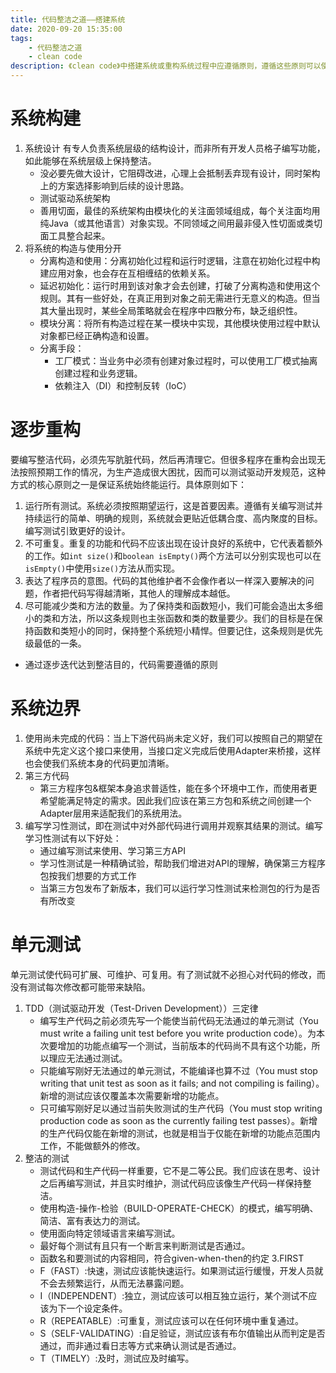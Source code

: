 ```yaml
---
title: 代码整洁之道——搭建系统
date: 2020-09-20 15:35:00
tags:
    - 代码整洁之道
    - clean code
description: 《clean code》中搭建系统或重构系统过程中应遵循原则，遵循这些原则可以使整个系统的结构更加清晰，便于后期维护和交接。同时，遵循这些原则的前提下可以保证系统在不影响系统功能的前提下对系统进行重构。
---
```

# 系统构建
1. 系统设计
有专人负责系统层级的结构设计，而非所有开发人员格子编写功能，如此能够在系统层级上保持整洁。
    - 没必要先做大设计，它阻碍改进，心理上会抵制丢弃现有设计，同时架构上的方案选择影响到后续的设计思路。
    - 测试驱动系统架构
    - 善用切面，最佳的系统架构由模块化的关注面领域组成，每个关注面均用纯Java（或其他语言）对象实现。不同领域之间用最非侵入性切面或类切面工具整合起来。
2. 将系统的构造与使用分开
    - 分离构造和使用：分离初始化过程和运行时逻辑，注意在初始化过程中构建应用对象，也会存在互相缠结的依赖关系。
    - 延迟初始化：运行时用到该对象才会去创建，打破了分离构造和使用这个规则。其有一些好处，在真正用到对象之前无需进行无意义的构造。但当其大量出现时，某些全局策略就会在程序中四散分布，缺乏组织性。
    - 模块分离：将所有构造过程在某一模块中实现，其他模块使用过程中默认对象都已经正确构造和设置。
    - 分离手段：
        - 工厂模式：当业务中必须有创建对象过程时，可以使用工厂模式抽离创建过程和业务逻辑。
        - 依赖注入（DI）和控制反转（IoC）

# 逐步重构
要编写整洁代码，必须先写肮脏代码，然后再清理它。但很多程序在重构会出现无法按照预期工作的情况，为生产造成很大困扰，因而可以测试驱动开发规范，这种方式的核心原则之一是保证系统始终能运行。具体原则如下：
1. 运行所有测试。系统必须按照期望运行，这是首要因素。遵循有关编写测试并持续运行的简单、明确的规则，系统就会更贴近低耦合度、高内聚度的目标。编写测试引致更好的设计。
2. 不可重复。重复的功能和代码不应该出现在设计良好的系统中，它代表着额外的工作。如`int size()`和`boolean isEmpty()`两个方法可以分别实现也可以在`isEmpty()`中使用`size()`方法从而实现。
3. 表达了程序员的意图。代码的其他维护者不会像作者以一样深入要解决的问题，作者把代码写得越清晰，其他人的理解成本越低。
4. 尽可能减少类和方法的数量。为了保持类和函数短小，我们可能会造出太多细小的类和方法，所以这条规则也主张函数和类的数量要少。我们的目标是在保持函数和类短小的同时，保持整个系统短小精悍。但要记住，这条规则是优先级最低的一条。
- 通过逐步迭代达到整洁目的，代码需要遵循的原则

# 系统边界
1. 使用尚未完成的代码：当上下游代码尚未定义好，我们可以按照自己的期望在系统中先定义这个接口来使用，当接口定义完成后使用Adapter来桥接，这样也会使我们系统本身的代码更加清晰。
2. 第三方代码
    - 第三方程序包&框架本身追求普适性，能在多个环境中工作，而使用者更希望能满足特定的需求。因此我们应该在第三方包和系统之间创建一个Adapter层用来适配我们的系统用法。
3. 编写学习性测试，即在测试中对外部代码进行调用并观察其结果的测试。编写学习性测试有以下好处：
    - 通过编写测试来使用、学习第三方API
    - 学习性测试是一种精确试验，帮助我们增进对API的理解，确保第三方程序包按我们想要的方式工作
    - 当第三方包发布了新版本，我们可以运行学习性测试来检测包的行为是否有所改变

# 单元测试
单元测试使代码可扩展、可维护、可复用。有了测试就不必担心对代码的修改，而没有测试每次修改都可能带来缺陷。
1. TDD（测试驱动开发（Test-Driven Development））三定律
    - 编写生产代码之前必须先写一个能使当前代码无法通过的单元测试（You must write a failing unit test before you write production code）。为本次要增加的功能点编写一个测试，当前版本的代码尚不具有这个功能，所以理应无法通过测试。
    - 只能编写刚好无法通过的单元测试，不能编译也算不过（You must stop writing that unit test as soon as it fails; and not compiling is failing）。新增的测试应该仅覆盖本次需要新增的功能点。
    - 只可编写刚好足以通过当前失败测试的生产代码（You must stop writing production code as soon as the currently failing test passes）。新增的生产代码仅能在新增的测试，也就是相当于仅能在新增的功能点范围内工作，不能做额外的修改。
2. 整洁的测试
    - 测试代码和生产代码一样重要，它不是二等公民。我们应该在思考、设计之后再编写测试，并且实时维护，测试代码应该像生产代码一样保持整洁。
    - 使用构造-操作-检验（BUILD-OPERATE-CHECK）的模式，编写明确、简洁、富有表达力的测试。
    - 使用面向特定领域语言来编写测试。
    - 最好每个测试有且只有一个断言来判断测试是否通过。
    - 函数名和要测试的内容相同，符合given-when-then的约定
3.FIRST
    - F（FAST）:快速，测试应该能快速运行。如果测试运行缓慢，开发人员就不会去频繁运行，从而无法暴露问题。
    - I（INDEPENDENT）:独立，测试应该可以相互独立运行，某个测试不应该为下一个设定条件。
    - R（REPEATABLE）:可重复，测试应该可以在任何环境中重复通过。
    - S（SELF-VALIDATING）:自足验证，测试应该有布尔值输出从而判定是否通过，而非通过看日志等方式来确认测试是否通过。
    - T（TIMELY）:及时，测试应及时编写。
